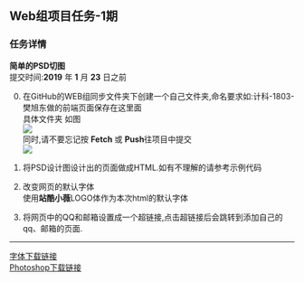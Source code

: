 ## Web组项目任务-1期
 
### 任务详情 
**简单的PSD切图**  
提交时间:**2019** 年 **1** 月 **23** 日之前
  
0. 在GitHub的WEB组同步文件夹下创建一个自己文件夹,命名要求如:计科-1803-樊旭东做的前端页面保存在这里面  
具体文件夹 如图  
![](https://i.imgur.com/okX3062.png)  
同时,请不要忘记按 **Fetch** 或 **Push**往项目中提交  
![](https://i.imgur.com/hhXhSOU.png)
  
1. 将PSD设计图设计出的页面做成HTML.如有不理解的请参考示例代码
2. 改变网页的默认字体  
使用**站酷小薇**LOGO体作为本次html的默认字体

3. 将网页中的QQ和邮箱设置成一个超链接,点击超链接后会跳转到添加自己的qq、邮箱的页面.

---
[字体下载链接](http://www.zcool.com.cn/special/zcoolfonts/#secondPage "字体下载")  
[Photoshop下载链接](https://storage-2.trashink.tk/%E5%86%85%E9%83%A8%E6%96%87%E4%BB%B6/Trashink-Studio/%E5%AD%A6%E4%B9%A0/1-Web%E7%BB%84/ "ps下载")

  
